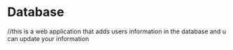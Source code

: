 # Database
//this is a web application that adds users information in the database and u can update your information
